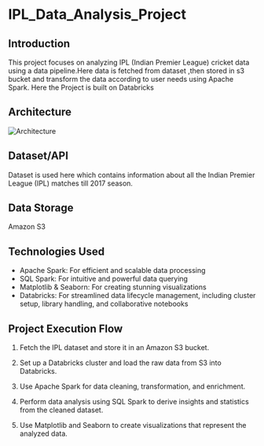 # IPL_Data_Analysis_Project

## Introduction

This project focuses on analyzing IPL (Indian Premier League) cricket data using a data pipeline.Here data is fetched from dataset ,then stored in s3 bucket and transform the data according to user needs using Apache Spark. Here the Project is built on Databricks

## Architecture
![Architecture](https://github.com/harigovind088/IPL_Data_Analysis_Project/assets/80459421/e84cb106-5043-4ff7-bcbf-ecfae8c34826)


## Dataset/API
Dataset is used here which contains information about all the Indian Premier League (IPL) matches till 2017 season.

## Data Storage
Amazon S3

## Technologies Used
+ Apache Spark: For efficient and scalable data processing
+ SQL Spark: For intuitive and powerful data querying
+ Matplotlib & Seaborn: For creating stunning visualizations
+ Databricks: For streamlined data lifecycle management, including cluster setup, library handling, and collaborative notebooks


## Project Execution Flow

1. Fetch the IPL dataset and store it in an Amazon S3 bucket.

2. Set up a Databricks cluster and load the raw data from S3 into Databricks.

3. Use Apache Spark for data cleaning, transformation, and enrichment.

4. Perform data analysis using SQL Spark to derive insights and statistics from the cleaned dataset.

5. Use Matplotlib and Seaborn to create visualizations that represent the analyzed data.
